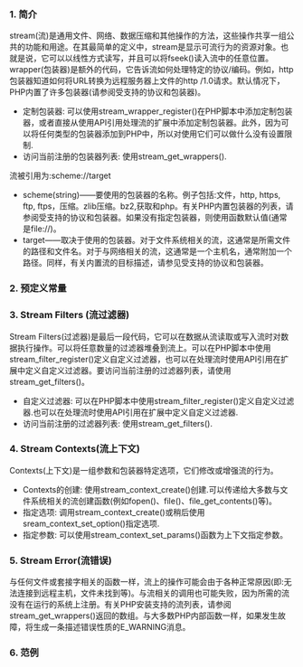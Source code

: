 ### 1. 简介
stream(流)是通用文件、网络、数据压缩和其他操作的方法，这些操作共享一组公共的功能和用途。在其最简单的定义中，stream是显示可流行为的资源对象。也就是说，它可以以线性方式读写，并且可以将fseek()读入流中的任意位置。
wrapper(包装器)是额外的代码，它告诉流如何处理特定的协议/编码。例如，http包装器知道如何将URL转换为远程服务器上文件的http /1.0请求。默认情况下，PHP内置了许多包装器(请参阅受支持的协议和包装器)。
- 定制包装器: 可以使用stream_wrapper_register()在PHP脚本中添加定制包装器，或者直接从使用API引用处理流的扩展中添加定制包装器。此外，因为可以将任何类型的包装器添加到PHP中，所以对使用它们可以做什么没有设置限制.
- 访问当前注册的包装器列表: 使用stream_get_wrappers().


流被引用为:scheme://target
- scheme(string)——要使用的包装器的名称。例子包括:文件，http, https, ftp, ftps，压缩。zlib压缩。bz2,获取和php。有关PHP内置包装器的列表，请参阅受支持的协议和包装器。如果没有指定包装器，则使用函数默认值(通常是file://)。
- target——取决于使用的包装器。对于文件系统相关的流，这通常是所需文件的路径和文件名。对于与网络相关的流，这通常是一个主机名，通常附加一个路径。同样，有关内置流的目标描述，请参见受支持的协议和包装器。

### 2. 预定义常量
  
### 3. Stream Filters (流过滤器)
Stream Filters(过滤器)是最后一段代码，它可以在数据从流读取或写入流时对数据执行操作。可以将任意数量的过滤器堆叠到流上。可以在PHP脚本中使用stream_filter_register()定义自定义过滤器，也可以在处理流时使用API引用在扩展中定义自定义过滤器。要访问当前注册的过滤器列表，请使用stream_get_filters()。
- 自定义过滤器: 可以在PHP脚本中使用stream_filter_register()定义自定义过滤器.也可以在处理流时使用API引用在扩展中定义自定义过滤器.
- 访问当前注册的过滤器列表: 使用stream_get_filters().

### 4. Stream Contexts(流上下文)
Contexts(上下文)是一组参数和包装器特定选项，它们修改或增强流的行为。
- Contexts的创建: 使用stream_context_create()创建.可以传递给大多数与文件系统相关的流创建函数(例如fopen()、file()、file_get_contents()等)。
- 指定选项: 调用stream_context_create()或稍后使用sream_context_set_option()指定选项.
- 指定参数: 可以使用stream_context_set_params()函数为上下文指定参数。

### 5. Stream Error(流错误)
与任何文件或套接字相关的函数一样，流上的操作可能会由于各种正常原因(即:无法连接到远程主机，文件未找到等)。与流相关的调用也可能失败，因为所需的流没有在运行的系统上注册。有关PHP安装支持的流列表，请参阅stream_get_wrappers()返回的数组。与大多数PHP内部函数一样，如果发生故障，将生成一条描述错误性质的E_WARNING消息。

### 6. 范例

